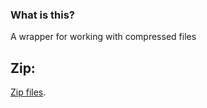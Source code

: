### What is this?

A wrapper for working with compressed files

## Zip:
<a href="https://github.com/merlinthemagic/MTM-Compress/blob/master/Docs/Zip.md">Zip files</a>.
